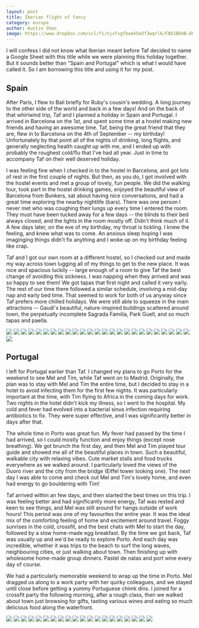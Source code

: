 ```yaml
---
layout: post
title: Iberian flight of fancy
category: europe
author: Austin Shen
image: https://www.dropbox.com/scl/fi/njxfvgfbaek5m3f3wqrl6/F8D1BD4B-8843-4DBF-9234-87D812E1321C-15942-0000146139CCCAC2.jpg?rlkey=rbe0aoyj9y5rn11c1qm9sxgwd&raw=1
---
```


I will confess I did not know what Iberian meant before Taf decided to name a Google Sheet with this title while we were planning this holiday together. But it sounds better than "Spain and Portugal" which is what I would have called it. So I am borrowing this title and using it for my post.

## Spain

After Paris, I flew to Bali briefly for Ruby's cousin's wedding. A long journey to the other side of the world and back in a few days! And on the back of that whirlwind trip, Taf and I planned a holiday in Spain and Portugal. I arrived in Barcelona on the 1st, and spent some time at a hostel making new friends and having an awesome time. Taf, being the great friend that they are, flew in to Barcelona on the 4th of September -- my birthday! Unfortunately by that point all of the nights of drinking, long flights, and generally neglecting health caught up with me, and I ended up with probably the roughest cold/flu that I've had all year. Just in time to accompany Taf on their well deserved holiday.

I was feeling fine when I checked in to the hostel in Barcelona, and got lots of rest in the first couple of nights. But then, as you do, I got involved with the hostel events and met a group of lovely, fun people. We did the walking tour, took part in the hostel drinking games, enjoyed the beautiful view of Barcelona from Bunkers, sat about having nice conversations, and had a great time exploring the nearby nightlife (bars). There was one person I never met who was coughing their lungs up every time I entered the room. They must have been tucked away for a few days -- the blinds to their bed always closed, and the lights in the room mostly off. Didn't think much of it. A few days later, on the eve of my birthday, my throat is tickling. I knew the feeling, and knew what was to come. An anxious sleep hoping I was imaginging things didn't fix anything and I woke up on my birthday feeling like crap.

Taf and I got our own room at a different hostel, so I checked out and made my way across town lugging all of my things to get to the new place. It was nice and spacious luckily -- large enough of a room to give Taf the best change of avoiding this sickness. I was napping when they arrived and was so happy to see them! We got tapas that first night and called it very early. The rest of our time there followed a similar schedule, involving a mid-day nap and early bed time. That seemed to work for both of us anyway since Taf prefers more chilled holidays. We were still able to squeeze in the main attractions -- Gaudi's beautiful, nature-inspired buildings scattered around town, the perpetually incomplete Sagrada Familia, Park Guell, and so much tapas and paella.

<div class="gallery" style="align-items: center">
  <img src="https://www.dropbox.com/scl/fi/zznsk6e3fxx7q13u68cz2/45E7581C-3B69-4C00-8D24-DBF63A358267-15942-000014638B97151A.jpg?rlkey=tgzgfm76fs34hp4ooyefhtqhs&raw=1">
  <img src="https://www.dropbox.com/scl/fi/o0clwtsqvv4zrgeihgny3/IMG_9549.jpg?rlkey=u6929dqrbn37zt9srrsvuj3nb&raw=1">
  <img src="https://www.dropbox.com/scl/fi/dam6ptdq2x15wxret34jc/5F7D8CED-7F27-49A6-9806-1908D8E8888E-15942-00001463536E677B.JPG?rlkey=3kfr5pqmu3w0j6gzv95nr5ian&raw=1">
  <img src="https://www.dropbox.com/scl/fi/tsqtzrigaiwsjb2ks8yqa/37C89FB0-B702-4BA5-9F81-DA6C1159A1F5-15942-0000146553225337.jpg?rlkey=ffiit1mv6xzfeghwipu2mirgq&raw=1">
  <img src="https://www.dropbox.com/scl/fi/6gvj4hpdskmi6f1jv1fi1/5D8DF3F1-B065-4965-84CC-B80528BB5021-15942-0000146348FC9387.JPG?rlkey=auo0dtmap7fmrnu75bmtvk6xl&raw=1">
  <img src="https://www.dropbox.com/scl/fi/8lng75uxc1hz3vlhtu8md/65B89611-B204-4DA9-89BE-14B61AC6257F-15942-00001463779D3CDF.JPG?rlkey=vp2nlbmb8idot5gl4hqc4zxwx&raw=1">
  <img src="https://www.dropbox.com/scl/fi/wxjsl574syv6zgypwea30/88B8630A-5D6F-4249-821A-E78C0578AB69-15942-00001464173A90B1.jpg?rlkey=n0y5vqzj8gyiei98v6prse2mw&raw=1">
  <img src="https://www.dropbox.com/scl/fi/4ar52xfb2amf62q9v997y/1768B705-306C-4C5F-8B95-746C784B098A-15942-0000146315EB4365.JPG?rlkey=u9ilp6yj1zlkpasems9fmntnr&raw=1">
  <img src="https://www.dropbox.com/scl/fi/vebr7bh2rrprul5qxjpd2/6960D032-D6D9-4C43-9C25-7646DDA009F5-826-0000224E83DFF93E.jpg?rlkey=k6g3s5whpkez0dhmactqjcvu6&raw=1">
  <img src="https://www.dropbox.com/scl/fi/5d7e3p24r3ti44enl1w92/321859EA-EE4B-4151-AB29-0DFAE0CD2777-15942-000014629608D712.JPG?rlkey=4pc7iyd5r0zv4fa37xka8cqxo&raw=1">
  <img src="https://www.dropbox.com/scl/fi/13k7b70w4up9gu7uriz16/A8E2D928-5BC9-450F-B479-7650717D2734-15942-00001462D215E41C.JPG?rlkey=lax4efyb9eismokdjafaf7eew&raw=1">
  <img src="https://www.dropbox.com/scl/fi/i153vs82kynrwb79dopqa/A09E23AF-4580-436F-ADC4-E1744FD5A16B-15942-00001462AB81B595.JPG?rlkey=gkrzubv4mo5x6rjcngj2qxugj&raw=1">
  <img src="https://www.dropbox.com/scl/fi/s90qtugblumuzzwtun1dt/B5E41ED8-DC30-43F2-AC02-CD65B530CDE1-15942-00001463E9EEA142.JPG?rlkey=sfh4ebseacp15eced3e6zre1y&raw=1">
  <img src="https://www.dropbox.com/scl/fi/fzquxxy7i42205tnz49xb/B7CB824F-B81A-4556-BECF-4474DA25ED87-15942-00001463FC98AB57.JPG?rlkey=s9flsysfnyxl8l20f360qynhl&raw=1">
  <img src="https://www.dropbox.com/scl/fi/1zk9adxw2bpg060h2ktuh/B302C927-FD3D-49B7-A095-25ADD6B5D0B7-15942-000014642217C090.JPG?rlkey=z38fgwbil53daz3gi3aaw6613&raw=1">
  <img src="https://www.dropbox.com/scl/fi/etylcvcyit4fstgyft36s/DA985423-34F0-4EAC-8D57-33C3379B6521-15942-00001462F625F4EE.JPG?rlkey=w8d184m1yg4vxkg3ag2n16pia&raw=1">
  <img src="https://www.dropbox.com/scl/fi/8a3185uelnirci0yp6ppg/E71B71BA-711E-4309-887B-B77FDC6429E6-15942-00001463A829C945.JPG?rlkey=rq6yy0pjjgtf9ydygn57hxpl9&raw=1">
  <img src="https://www.dropbox.com/scl/fi/bq2iezgb9984t4d71piu0/ee21cdba-5ba3-47e2-bb9e-6217ba2cff22.JPG?rlkey=254q4srg3oa9spfcxo6v7dbk0&raw=1">
  <img src="https://www.dropbox.com/scl/fi/f7ct3tlmnrl06mxutnxsn/F349EBFF-3126-4A5D-8A7D-6A77A70D80D6-15942-00001462268D714D.JPG?rlkey=vigol3t6nocrpu9kij1w15i2e&raw=1">
  <img src="https://www.dropbox.com/scl/fi/z9vk0t12dg8tfzf01ufi9/F1765E10-4F16-49FC-9B22-0C2DFF2D02D5-15942-000014631FBF5F6A.JPG?rlkey=wl6ys8vcouckhaz7xchkq788c&raw=1">
  <img src="https://www.dropbox.com/scl/fi/mc08ifkw2l5alr39az8z5/F0808248-4952-4729-BC13-D7C078A42489-15942-00001464054BAA20.JPG?rlkey=cyq6pacuvl746xwlw8s63i35a&raw=1">
  <img src="https://www.dropbox.com/scl/fi/h2mbj1dc1y44q7ybak0qq/F2727927-8786-425E-A8B7-E87CA06097B2-15942-0000146230A024A1.JPG?rlkey=d4e0myylbuepus3muptbvl85f&raw=1">
  <img src="https://www.dropbox.com/scl/fi/zn0fxn158kikv3z4vawrc/IMG_9578.jpg?rlkey=v0nnut1c0kajnh3a0vxjssrmw&raw=1">
  <img src="https://www.dropbox.com/scl/fi/vtgy6wtcgdoyrlkf4uqwp/IMG_9600.jpg?rlkey=s56ihoznx5noy6zvtts4u3egj&raw=1">
  <img src="https://www.dropbox.com/scl/fi/yqlxd8a1xha471ssbyxnq/IMG_9609.jpg?rlkey=85mjdb53opw3h1amxpme48xb4&raw=1">
  <img src="https://www.dropbox.com/scl/fi/sahm8u6m6ylwmwct8dobi/IMG_9623.jpg?rlkey=8bh9s63j2v6tecohf1va0jbfq&raw=1">
</div>

## Portugal

I left for Portugal earlier than Taf. I changed my plans to go Porto for the weekend to see Mel and Tim, while Taf went on to Madrid. Originally, the plan was to stay with Mel and Tim the entire time, but I decided to stay in a hotel to avoid infecting them for the first few nights. It was particularly important at the time, with Tim flying to Africa in the coming days for work. Two nights in the hotel didn't kick my illness, so I went to the hospital. My cold and fever had evolved into a bacterial sinus infection requiring antibiotics to fix. They were super effective, and I was significantly better in days after that.

The whole time in Porto was great fun. My fever had passed by the time I had arrived, so I could mostly function and enjoy things (except nose breathing). We got brunch the first day, and then Mel and Tim played tour guide and showed me all of the beautiful places in town. Such a beautiful, walkable city with relaxing vibes. Cute market stalls and food trucks everywhere as we walked around. I particularly loved the views of the Duoro river and the city from the bridge (Eiffel tower looking one). The next day I was able to come and check out Mel and Tim's lovely home, and even had energy to go bouldering with Tim!

Taf arrived within an few days, and then started the best times on this trip. I was feeling better and had significantly more energy, Taf was rested and keen to see things, and Mel was still around for hangs outside of work hours! This period was one of my favourites the entire year. It was the ideal mix of the comforting feeling of home and excitement around travel. Foggy sunrises in the cold, crossfit, and the best chats with Mel to start the day, followed by a slow home-made egg breakfast. By the time we got back, Taf was usually up and we'd be ready to explore Porto. And each day was incredible, whether it was trips to the beach to surf the long waves, neighbouring cities, or just walking about town. Then finishing up with wholesome home-made group dinners. Pastel de natas and port wine every day of course.

We had a particularly memorable weekend to wrap up the time in Porto. Mel dragged us along to a work party with her quirky colleagues, and we stayed until close before getting a yummy Portuguese chimk dins. I joined for a crossfit party the following morning, after a rough class, then we walked about town just browsing for gifts, tasting various wines and eating so much delicious food along the waterfront.

<div class="gallery" style="align-items: center">
  <img src="https://www.dropbox.com/scl/fi/tlbgvdyweige81r8c3yf6/IMG_9824.jpg?rlkey=b5i4yqtt5iyf5bwdfd5y8c370&raw=1">
  <img src="https://www.dropbox.com/scl/fi/wkplpyntgay9y65ztjuft/1A73F0CC-F378-4685-A207-C391D09FFCA7-15942-00001461E0DF992A.jpg?rlkey=k2mwaq62gf5jo8aeskd6mtwr0&raw=1">
  <img src="https://www.dropbox.com/scl/fi/jd2llauzntlhp0gyu3ru3/2CEE07CB-5A90-4EBC-84E7-1404DE3C64E2-826-0000224EDFB75854.jpg?rlkey=zxzeyhnalwpbg1vk4wnacioa8&raw=1">
  <img src="https://www.dropbox.com/scl/fi/yqje5t25gw6qtl0xd3hs7/2FA7D56C-7C70-4AFD-87BC-FEDA3CBFB2FE-15942-00001461CA15C05F.JPG?rlkey=etk3palfjzd1sifx2qdcxvypw&raw=1">
  <img src="https://www.dropbox.com/scl/fi/3k54xfgbtbvwvnz5u8qo9/4CEB49DC-A317-488F-B96B-C64342AA1FF9-15942-0000146149172961.JPG?rlkey=pnvhpbe33hwzx5trvpv06zddk&raw=1">
  <img src="https://www.dropbox.com/scl/fi/kma5487lxi3kjy6lzm65v/7D13E5E2-699C-4F14-B36B-DB4C4B84944B-826-0000224EF3D500E2.JPG?rlkey=fy3esjya1fruaumfpef4fs2xe&raw=1">
  <img src="https://www.dropbox.com/scl/fi/bng19yxoem381qh38yl3x/7ECF072F-5558-44EB-9DF9-F0F60C87A123-15942-00001461321CD176.JPG?rlkey=hpy94kdtfyp1ax78alvw27xrw&raw=1">
  <img src="https://www.dropbox.com/scl/fi/191p0lj3rrf7c5larcge6/28C549AE-7A1B-4A27-B1AC-A69A071564FC-826-0000224F54FC06D9.JPG?rlkey=eq0707u5enopwfkq7bjznhea7&raw=1">
  <img src="https://www.dropbox.com/scl/fi/4su143s0znj0oex0qfctj/236E99FC-4164-4D8A-AD07-F5C2E688FF1C-826-0000224F063CF5AD.JPG?rlkey=x6tznr26hwbz7xjuotnw64ufc&raw=1">
  <img src="https://www.dropbox.com/scl/fi/smgv1mnfq1px1z2mfs223/IMG_9790.jpg?rlkey=dgc66jx7awnq7vnjhhfx2v7p6&raw=1">
  <img src="https://www.dropbox.com/scl/fi/9l1ax7crnufo08byv0d8s/246C574C-6C94-45B2-8712-3BC60DA8134A-15942-000014612D735CD6.JPG?rlkey=up6z3n0dmj8bzq3d9skxxacuq&raw=1">
  <img src="https://www.dropbox.com/scl/fi/gu61980j5ay3hd5nqjh29/271F7B34-D5DF-4621-BE2A-B46F58C71844-15942-00001461B5291A88.JPG?rlkey=bkcdoq6uu4zxh66r1mloq3mcd&raw=1">
  <img src="https://www.dropbox.com/scl/fi/cm6ewf2lvjrz8x5s4k3l6/303D986E-6E9D-40B1-9D4E-AEC10C3A120E-15942-00001461C62B77A9.jpg?rlkey=6s6x513ynoh085qf92bbnpyxx&raw=1">
  <img src="https://www.dropbox.com/scl/fi/8e43y5l9247g0jcsrth7y/20830B65-6AB9-48E4-8554-00841DAF0631-15942-00001461A101BCD9.JPG?rlkey=shrwyr7vw7fvf0s7tj8ae09ay&raw=1">
  <img src="https://www.dropbox.com/scl/fi/def3ovhc4gdn1gq2okr71/28812f85-c3f3-4ea7-b473-980198acaf08.JPG?rlkey=4m36bwqy0vbjf5kxh0hgoee66&raw=1">
  <img src="https://www.dropbox.com/scl/fi/zytj84ng09olur0tqmo8j/B7A9A383-DAD4-42DD-9ACB-2DFA9F45635E-826-0000224F14B8BE65.JPG?rlkey=r9roadq9u4m72b4bo0wuyp0lr&raw=1">
  <img src="https://www.dropbox.com/scl/fi/e4dgmdyx44l5vlky6wjja/BE9EF10F-8027-4CA0-9724-4F10001D8A41-826-0000224F7A9AA999.JPG?rlkey=or2y48nff9mhld7ipf8jjlupn&raw=1">
  <img src="https://www.dropbox.com/scl/fi/oph0pd8j59shu88ky7m52/EE447560-1AF4-4EF1-BA02-6E4F616F91BB-826-0000224F5D89E130.JPG?rlkey=m4p625vbcconfhbek5zg3a4gj&raw=1">
  <img src="https://www.dropbox.com/scl/fi/z5yps9dpqzot7afps05wj/IMG_9783.jpg?rlkey=19ch42pao3p0rkt4jg8vecq3s&raw=1">
  <img src="https://www.dropbox.com/scl/fi/tvvd7vnfhdjw1esxauptv/IMG_9836.jpg?rlkey=x99n1fs2gazr3gl6d2to4nupo&raw=1">
</div>